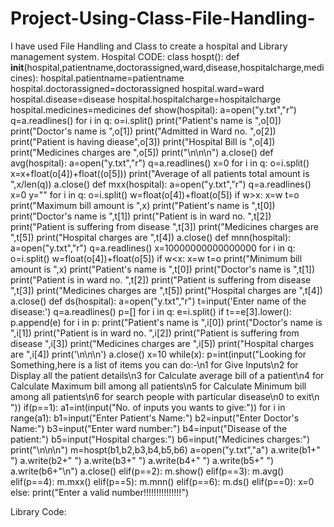 # Project-Using-Class-File-Handling-
I have used File Handling and Class to create a hospital and Library management system.
Hospital   CODE:
class hospt():
    def __init__(hospital,patientname,doctorassigned,ward,disease,hospitalcharge,medicines):
        hospital.patientname=patientname
        hospital.doctorassigned=doctorassigned
        hospital.ward=ward
        hospital.disease=disease
        hospital.hospitalcharge=hospitalcharge
        hospital.medicines=medicines
    def show(hospital):
        a=open("y.txt","r")
        q=a.readlines()
        for i in q:
            o=i.split()
            print("Patient's name is ",o[0])
            print("Doctor's name is ",o[1])
            print("Admitted in Ward no.  ",o[2])
            print("Patient is having diease",o[3])
            print("Hospital Bill is ",o[4])
            print("Medicines charges are  ",o[5])
            print("\n\n\n")
        a.close()
    def avg(hospital):
        a=open("y.txt","r")
        q=a.readlines()
        x=0
        for i in q:
            o=i.split()
            x=x+float(o[4])+float((o[5]))
        print("Average of all patients total amount is ",x/len(q))
        a.close()
    def mxx(hospital):
        a=open("y.txt","r")
        q=a.readlines()
        x=0
        y=""
        for i in q:
            o=i.split()
            w=float(o[4])+float(o[5])
            if w>x:
                x=w
                t=o
        print("Maximum bill amount is ",x)
        print("Patient's name is ",t[0])
        print("Doctor's name is ",t[1])
        print("Patient is in ward no. ",t[2])
        print("Patient is suffering from disease ",t[3])
        print("Medicines charges are ",t[5])
        print("Hospital charges are ",t[4])
        a.close()
    def mnn(hospital):
        a=open("y.txt","r")
        q=a.readlines()
        x=10000000000000000
        for i in q:
            o=i.split()
            w=float(o[4])+float(o[5])
            if w<x:
                x=w
                t=o
        print("Minimum bill amount is ",x)
        print("Patient's name is ",t[0])
        print("Doctor's name is ",t[1])
        print("Patient is in ward no. ",t[2])
        print("Patient is suffering from disease ",t[3])
        print("Medicines charges are ",t[5])
        print("Hospital charges are ",t[4])
        a.close()
    def ds(hospital):
        a=open("y.txt","r")
        t=input('Enter name of the disease:')
        q=a.readlines()
        p=[]
        for i in q:
            e=i.split()
            if t==e[3].lower():
                p.append(e)
        for i in p:
            print("Patient's name is ",i[0])
            print("Doctor's name is ",i[1])
            print("Patient is in ward no. ",i[2])
            print("Patient is suffering from disease ",i[3])
            print("Medicines charges are ",i[5])
            print("Hospital charges are ",i[4])
            print('\n\n\n')
        a.close()
x=10
while(x):
    p=int(input("Looking for Something,here is a list of items you can do:-\n1 for Give Inputs\n2 for Display all the patient details\n3 for Calculate average bill of a patient\n4 for Calculate Maximum bill among all patients\n5 for Calculate Minimum bill among all patients\n6 for search people with particular disease\n0 to exit\n "))
    if(p==1):
        a1=int(input("No. of inputs you wants to give:"))
        for i in range(a1):
            b1=input("Enter Patient's Name:")
            b2=input("Enter Doctor's Name:")
            b3=input("Enter ward number:")
            b4=input("Disease of the patient:")
            b5=input("Hospital charges:")
            b6=input("Medicines charges:")
            print("\n\n\n")
            m=hospt(b1,b2,b3,b4,b5,b6)
            a=open("y.txt","a")
            a.write(b1+" ")
            a.write(b2+" ")
            a.write(b3+" ")
            a.write(b4+" ")
            a.write(b5+" ")
            a.write(b6+"\n")
            a.close()
    elif(p==2):
          m.show()
    elif(p==3):
          m.avg()
    elif(p==4):
          m.mxx()
    elif(p==5):
          m.mnn()
    elif(p==6):
          m.ds()
    elif(p==0):
        x=0
    else:
         print("Enter a valid number!!!!!!!!!!!!!!!")



Library Code:
